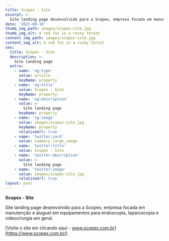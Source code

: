 ```yaml
---
title: Scopex - Site
excerpt: >-
  Site landing page desenvolvido para a Scopex, empresa focada em manutenção e aluguel em equipamentos para endoscopia, laparoscopia e videocirurgia em geral.
date: '2021-08-18'
thumb_img_path: images/scopex-site.jpg
thumb_img_alt: A red fox in a rocky forest
content_img_path: images/scopex-site.jpg
content_img_alt: A red fox in a rocky forest
seo:
  title: Scopex - Site
  description: >-
    Site landing page
  extra:
    - name: 'og:type'
      value: article
      keyName: property
    - name: 'og:title'
      value: Scopex - Site
      keyName: property
    - name: 'og:description'
      value: >-
        Site landing page
      keyName: property
    - name: 'og:image'
      value: images/scopex-site.jpg
      keyName: property
      relativeUrl: true
    - name: 'twitter:card'
      value: summary_large_image
    - name: 'twitter:title'
      value: Scopex - Site
    - name: 'twitter:description'
      value: >-
        Site landing page
    - name: 'twitter:image'
      value: images/scopex-site.jpg
      relativeUrl: true
layout: post
---
```


**Scopex - Site** 

Site landing page desenvolvido para a Scopex, empresa focada em manutenção e aluguel em equipamentos para endoscopia, laparoscopia e videocirurgia em geral.

[Visite o site em clicando aqui - www.scopex.com.br](https://www.scopex.com.br/)

